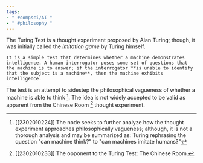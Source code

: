 ```yaml
---
tags:
- " #compsci/AI "
- " #philosophy "
---
```


The Turing Test is a thought experiment proposed by Alan Turing; though, it was initially called the *imitation game* by Turing himself. <!--SR:!2025-01-26,519,330-->

```ad-abstract
It is a simple test that determines whether a machine demonstrates intelligence. A human interrogator poses some set of questions that the machine is to answer; if the interrogator **is unable to identify that the subject is a machine**, then the machine exhibits intelligence.
```

The test is an attempt to sidestep the philosophical vagueness of whether a machine is able to think [^1]. The idea is not widely accepted to be valid as apparent from the Chinese Room [^2] thought experiment.

[^1]: [[2302010224]] The node seeks to further analyze how the thought experiment approaches philosophically vagueness; although, it is not a thorough analysis and may be summarized as: Turing rephrasing the question "can machine think?" to "can machines imitate humans?"
[^2]: [[2302010233]] The opponent to the Turing Test: The Chinese Room.